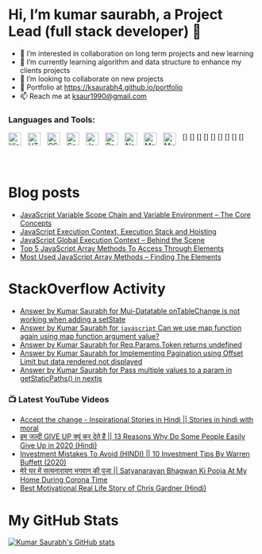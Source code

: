 #  Hi, I’m kumar saurabh, a Project Lead (full stack developer)  👋 

- 👀 I’m interested in collaboration on long term projects and new learning  
- 🌱 I’m currently learning algorithm and data structure to enhance my clients projects
- 💞️ I’m looking to collaborate on new projects
- 📃 Portfolio at https://ksaurabh4.github.io/portfolio
- 📫 Reach me at ksaur1990@gmail.com

### Languages and Tools:

[<img align="left" alt="Visual Studio Code" width="26px" src="https://cdn.jsdelivr.net/gh/devicons/devicon/icons/vscode/vscode-original.svg" style="padding-right:10px;" />]
[<img align="left" alt="HTML5" width="26px" src="https://cdn.jsdelivr.net/gh/devicons/devicon/icons/html5/html5-original.svg" style="padding-right:10px;" />]
[<img align="left" alt="CSS3" width="26px" src="https://cdn.jsdelivr.net/gh/devicons/devicon/icons/css3/css3-original.svg" style="padding-right:10px;" />]
[<img align="left" alt="Sass" width="26px" src="https://cdn.jsdelivr.net/gh/devicons/devicon/icons/sass/sass-original.svg" style="padding-right:10px;" />]
[<img align="left" alt="JavaScript" width="26px" src="https://cdn.jsdelivr.net/gh/devicons/devicon/icons/javascript/javascript-original.svg" style="padding-right:10px;" />]
[<img align="left" alt="React" width="26px" src="https://cdn.jsdelivr.net/gh/devicons/devicon/icons/react/react-original.svg" style="padding-right:10px;" />]
[<img align="left" alt="Node.js" width="26px" src="https://cdn.jsdelivr.net/gh/devicons/devicon/icons/nodejs/nodejs-original.svg" style="padding-right:10px;" />]
[<img align="left" alt="MongoDB" width="26px" src="https://cdn.jsdelivr.net/gh/devicons/devicon/icons/mongodb/mongodb-original.svg" style="padding-right:10px;" />]
[<img align="left" alt="MySQL" width="26px" src="https://cdn.jsdelivr.net/gh/devicons/devicon/icons/mysql/mysql-original.svg" style="padding-right:10px;" />]

<br />
<br />

# Blog posts
<!-- BLOG-POST-LIST:START -->
- [JavaScript Variable Scope Chain and Variable Environment – The Core Concepts](https://whynotgoogleit.com/variable-scope-chain/?utm_source=rss&utm_medium=rss&utm_campaign=variable-scope-chain)
- [JavaScript Execution Context, Execution Stack and Hoisting](https://whynotgoogleit.com/javascript-execution-stack-and-hoisting/?utm_source=rss&utm_medium=rss&utm_campaign=javascript-execution-stack-and-hoisting)
- [JavaScript Global Execution Context – Behind the Scene](https://whynotgoogleit.com/javascript-global-execution-context-and-global-object/?utm_source=rss&utm_medium=rss&utm_campaign=javascript-global-execution-context-and-global-object)
- [Top 5 JavaScript Array Methods To Access Through Elements](https://whynotgoogleit.com/top-5-javascript-array-methods-working-through-elements/?utm_source=rss&utm_medium=rss&utm_campaign=top-5-javascript-array-methods-working-through-elements)
- [Most Used JavaScript Array Methods – Finding The Elements](https://whynotgoogleit.com/javascript-array-methods-for-finding-the-elements/?utm_source=rss&utm_medium=rss&utm_campaign=javascript-array-methods-for-finding-the-elements)
<!-- BLOG-POST-LIST:END -->

# StackOverflow Activity
<!-- STACKOVERFLOW:START -->
- [Answer by Kumar Saurabh for Mui-Datatable onTableChange is not working when adding a setState](https://stackoverflow.com/questions/71761479/mui-datatable-ontablechange-is-not-working-when-adding-a-setstate/71761718#71761718)
- [Answer by Kumar Saurabh for `javascript` Can we use map function again using map function argument value?](https://stackoverflow.com/questions/71761415/javascript-can-we-use-map-function-again-using-map-function-argument-value/71761496#71761496)
- [Answer by Kumar Saurabh for Req.Params.Token returns undefined](https://stackoverflow.com/questions/71761359/req-params-token-returns-undefined/71761422#71761422)
- [Answer by Kumar Saurabh for Implementing Pagination using Offset Limit but data rendered not displayed](https://stackoverflow.com/questions/71760892/implementing-pagination-using-offset-limit-but-data-rendered-not-displayed/71761012#71761012)
- [Answer by Kumar Saurabh for Pass multiple values to a param in getStaticPaths&lpar;&rpar; in nextjs](https://stackoverflow.com/questions/71746477/pass-multiple-values-to-a-param-in-getstaticpaths-in-nextjs/71746966#71746966)
<!-- STACKOVERFLOW:END -->

### 📺 Latest YouTube Videos

<!-- YOUTUBE:START -->
- [Accept the change - Inspirational Stories in Hindi || Stories in hindi with moral](https://www.youtube.com/watch?v=TkacqGt_j-Q)
- [हम जल्दी GIVE UP क्यूं कर देते हैं || 13 Reasons Why Do Some People Easily Give Up in 2020 &lpar;Hindi&rpar;](https://www.youtube.com/watch?v=9o1VgmZEcHw)
- [Investment Mistakes To Avoid &lpar;HINDI&rpar; || 10 Investment Tips By Warren Buffett &lpar;2020&rpar;](https://www.youtube.com/watch?v=veVPFAIbMMg)
- [मेरे घर में सत्यनारायण भगवान की पुजा || Satyanarayan Bhagwan Ki Pooja At My Home During Corona Time](https://www.youtube.com/watch?v=jWJJZ7Cs09M)
- [Best Motivational Real Life Story of Chris Gardner &lpar;Hindi&rpar;](https://www.youtube.com/watch?v=w7VFGoIYv8k)
<!-- YOUTUBE:END -->

# My GitHub Stats

[![Kumar Saurabh's GitHub stats](https://github-readme-stats.vercel.app/api?username=ksaurabh4)](https://github.com/ksaurabh4/github-readme-stats)

<!---
ksaurabh4/ksaurabh4 is a ✨ special ✨ repository because its `README.md` (this file) appears on your GitHub profile.
You can click the Preview link to take a look at your changes.
--->
